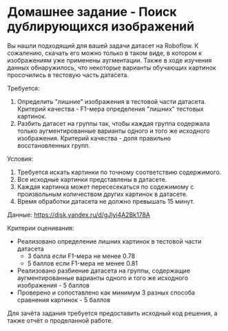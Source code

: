 # Домашнее задание - Поиск дублирующихся изображений

Вы нашли подходящий для вашей задачи датасет на Roboflow. К сожалению, скачать его можно только в таком виде, в котором к изображениям уже применены аугментации. Также в ходе изучения данных обнаружилось, что некоторые варианты обучающих картинок просочились в тестовую часть датасета.

Требуется:
1. Определить "лишние" изображения в тестовой части датасета. Критерий качества - F1-мера определения "лишних" тестовых картинок.
2. Разбить датасет на группы так, чтобы каждая группа содержала только аугментированные варианты одного и того же исходного изображения. Критерий качества - доля правильно восстановленных групп.

Условия:
1. Требуется искать картинки по точному соответствию содержимого.
2. Все исходные картинки представлены в датасете.
3. Каждая картинка может пересесекаться по содежимому с произвольным количеством других картинок в датасете.
4. Время обработки датасета не должно превышать 15 минут.

Данные: https://disk.yandex.ru/d/gJlyi4A2Bk178A

Критерии оценивания:
* Реализовано определение лишних картинок в тестовой части датасета
  * 3 балла если F1-мера не менее 0.78
  * 5 баллов если F1-мера не менее 0.81
* Реализовано разбиение датасета на группы, содержащие аугментированные варианты одного и того же исходного изображения - 5 баллов
* Проверено и сопоставлено как минимум 3 разных способа сравнения картинок - 5 баллов

Для зачёта задания требуется предоставить исходный код решения, а также отчёт о проделанной работе.
